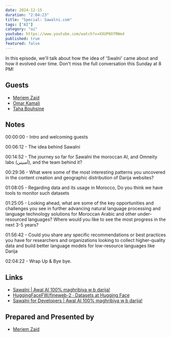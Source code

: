 ```yaml
---
date: 2024-12-15
duration: "2:04:23"
title: "Special: Sawalni.com"
tags: ["AI"]
category: "ai"
youtube: https://www.youtube.com/watch?v=XXUP0XfRWe4
published: true
featured: false
---
```


In this episode, we'll talk about how the idea of 'Swalni' came about and how it evolved over time. Don't miss the full conversation this Sunday at 8 PM!

## Guests

- [Meriem Zaid](https://www.linkedin.com/in/meriem-zaid-652852187/)
- [Omar Kamali](https://www.linkedin.com/in/omar-kamali/)
- [Taha Bouhsine](https://twitter.com/Tahabsn)

## Notes

00:00:00 - Intro and welcoming guests

00:06:12 - The idea behind Sawalni

00:14:52 - The journey so far for Sawalni the moroccan AI, and Omneity labs (أمنيتي), and the team behind it?

00:29:36 - What were some of the most interesting patterns you uncovered in the content creation and geographic distribution of Darija websites?

01:08:05 - Regarding data and its usage in Morocco, Do you think we have tools to monitor such datasets

01:25:05 - Looking ahead, what are some of the key opportunities and challenges you see in further advancing natural language processing and language technology solutions for Moroccan Arabic and other under-resourced languages? Where would you like to see the most progress in the next 3-5 years?

01:56:42 - Could you share any specific recommendations or best practices you have for researchers and organizations looking to collect higher-quality data and build better language models for low-resource languages like Darija

02:04:22 - Wrap Up & Bye bye.

## Links

- [Sawalni | Awal AI 100% maghribiya w b darija!](https://sawalni.ma/)
- [HuggingFaceFW/fineweb-2 · Datasets at Hugging Face](https://huggingface.co/datasets/HuggingFaceFW/fineweb-2)
- [Sawalni for Developers | Awal AI 100% maghribiya w b darija!](https://sawalni.ma/developers)

## Prepared and Presented by

- [Meriem Zaid](https://www.linkedin.com/in/meriem-zaid-652852187/)
